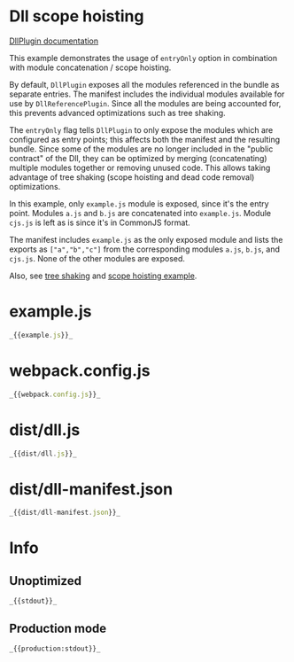 # Dll scope hoisting

[DllPlugin documentation](https://webpack.js.org/plugins/dll-plugin)

This example demonstrates the usage of `entryOnly` option in combination with module concatenation / scope hoisting.

By default, `DllPlugin` exposes all the modules referenced in the bundle as separate entries.
The manifest includes the individual modules available for use by `DllReferencePlugin`.
Since all the modules are being accounted for, this prevents advanced optimizations such as tree shaking.

The `entryOnly` flag tells `DllPlugin` to only expose the modules which are configured as entry points;
this affects both the manifest and the resulting bundle.
Since some of the modules are no longer included in the "public contract" of the Dll,
they can be optimized by merging (concatenating) multiple modules together or removing unused code.
This allows taking advantage of tree shaking (scope hoisting and dead code removal) optimizations.

In this example, only `example.js` module is exposed, since it's the entry point.
Modules `a.js` and `b.js` are concatenated into `example.js`.
Module `cjs.js` is left as is since it's in CommonJS format.

The manifest includes `example.js` as the only exposed module and lists the exports as `["a","b","c"]`
from the corresponding modules `a.js`, `b.js`, and `cjs.js`. None of the other modules are exposed.

Also, see [tree shaking](https://github.com/webpack/webpack/tree/main/examples/harmony-unused)
and [scope hoisting example](https://github.com/webpack/webpack/tree/main/examples/scope-hoisting).

# example.js

```javascript
_{{example.js}}_
```

# webpack.config.js

```javascript
_{{webpack.config.js}}_
```

# dist/dll.js

```javascript
_{{dist/dll.js}}_
```

# dist/dll-manifest.json

```javascript
_{{dist/dll-manifest.json}}_
```

# Info

## Unoptimized

```
_{{stdout}}_
```

## Production mode

```
_{{production:stdout}}_
```
